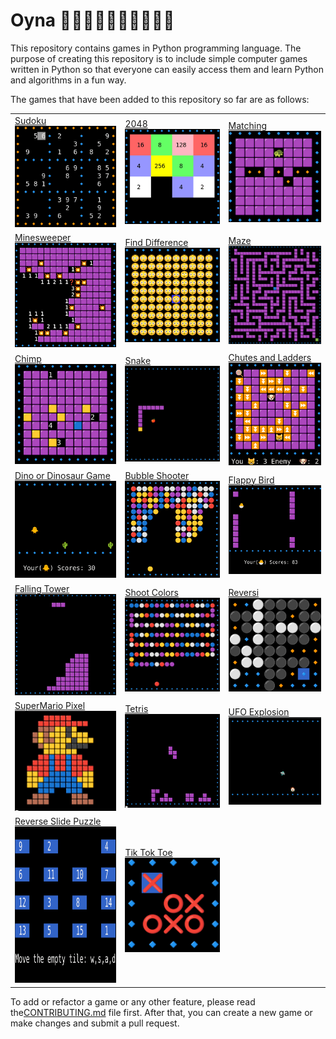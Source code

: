 # Oyna 💃🏻🕺🏻💃🏿🕺🏿💃🕺
This repository contains games in Python programming language. The purpose of creating this repository is to include simple computer games written in Python so that everyone can easily access them and learn Python and algorithms in a fun way.

The games that have been added to this repository so far are as follows:

<table>
   <tr>
      <td><a href="./src/oyna/sudoku/"> Sudoku </a> </br><img src="./docs/images/sudoku.png" alt="Sudoku" style="width:250px;"/> </td>
      <td><a href="./src/oyna/twenty_forty_eight_2048/">2048</a> </br><img src="./docs/images/2048.png" alt="2048" style="width:250px;"/> </td>
      <td><a href="./src/oyna/matching/">Matching</a> </br><img src="./docs/images/matching.png" alt="Matching" style="width:250px;"/> </td>
   </tr>
   <tr>
      <td><a href="./src/oyna/minesweeper/"> Minesweeper </a></br><img src="./docs/images/minesweeper.png" alt="Minesweeper" style="width:250px;"/> </td>
      <td><a href="./src/oyna/find_difference/">Find Difference </a></br><img src="./docs/images/find_difference.png" alt="Find Difference" style="width:250px;"/> </td>
      <td><a href="./src/oyna/maze/"> Maze</a> </br><img src="./docs/images/maze.png" alt="Maze" style="width:250px;"/> </td>
   </tr>
   <tr>
      <td><a href="./src/oyna/chimp/"> Chimp </a></br><img src="./docs/images/chimp.png" alt="Chimp" style="width:250px;"/> </td>
      <td><a href="./src/oyna/snake/"> Snake </a></br><img src="./docs/images/snake.png" alt="Snake" style="width:250px;"/> </td>
      <td><a href="./src/oyna/chutes_and_ladders/"> Chutes and Ladders </a></br><img src="./docs/images/chutes_and_ladders.png" alt="Chutes and Ladders" style="width:250px;"/> </td>
   </tr>
   <tr>
      <td><a href="./src/oyna/dino/"> Dino or Dinosaur Game </a></br><img src="./docs/images/dino.png" alt="Dino" style="width:250px;"/></td>
      <td><a href="./src/oyna/bubble_shooter/"> Bubble Shooter </a></br><img src="./docs/images/bubble_shooter.png" alt="Bubble Shooter" style="width:250px;"/></td>
      <td><a href="./src/oyna/flappy_bird/"> Flappy Bird </a></br><img src="./docs/images/flappy_birds.png" alt="Flappy Bird" style="width:250px;"/> </td>
   </tr>
   <tr>
      <td><a href="./src/oyna/falling_tower/"> Falling Tower </a></br><img src="./docs/images/falling_tower.png" alt="Falling Tower" style="width:250px;"/></td>
      <td><a href="./src/oyna/shoot_colors/"> Shoot Colors </a></br><img src="./docs/images/shoot_colors.png" alt="Shoot Colors" style="width:250px;"/></td>
      <td><a href="./src/oyna/reversi/"> Reversi </a></br><img src="./docs/images/reversi.png" alt="reversi" style="width:250px;"/>
      </td>
   </tr>
   <tr>
      <td><a href="./src/oyna/supermario_pixel/"> SuperMario Pixel </a></br><img src="./docs/images/supermario_pixel.png" alt="SuperMario Pixel" style="width:250px;"/></td>
      <td><a href="./src/oyna/tetris/"> Tetris </a></br><img src="./docs/images/tetris.png" alt="Tetris" style="width:250px;"/>
      </td>
      <td><a href="./src/oyna/explosion/">UFO Explosion </a></br><img src="./docs/images/explosion.png" alt="UFO Explosion" style="width:250px;"/></td>
   </tr>
   <tr>
      <td><a href="./src/oyna/reverse_slide_puzzle/"> Reverse Slide Puzzle </a></br><img src="./docs/images/reverse_slide_puzzle.png" alt="Reverse Slide Puzzle" style="width:250px;height:250px"/>
      </td><td><a href="./src/oyna/tik_tok_toe/"> Tik Tok Toe </a></br><img src="./docs/images/tiktoktoe.png" alt="Tik Tok Toe" style="width:250px;"/></td>

   </tr>

</table>



To add or refactor a game or any other feature, please read the[CONTRIBUTING.md](./CONTRIBUTING.md) file first. After that, you can create a new game or make changes and submit a pull request.

